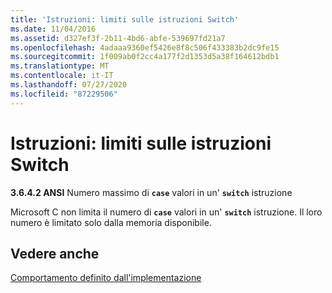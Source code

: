 ```yaml
---
title: 'Istruzioni: limiti sulle istruzioni Switch'
ms.date: 11/04/2016
ms.assetid: d327ef3f-2b11-4bd6-abfe-539697fd21a7
ms.openlocfilehash: 4adaaa9360ef5426e8f8c506f433383b2dc9fe15
ms.sourcegitcommit: 1f009ab0f2cc4a177f2d1353d5a38f164612bdb1
ms.translationtype: MT
ms.contentlocale: it-IT
ms.lasthandoff: 07/27/2020
ms.locfileid: "87229506"
---
```

# <a name="statements-limits-on-switch-statements"></a>Istruzioni: limiti sulle istruzioni Switch

**3.6.4.2 ANSI** Numero massimo di **`case`** valori in un' **`switch`** istruzione

Microsoft C non limita il numero di **`case`** valori in un' **`switch`** istruzione. Il loro numero è limitato solo dalla memoria disponibile.

## <a name="see-also"></a>Vedere anche

[Comportamento definito dall'implementazione](../c-language/implementation-defined-behavior.md)

